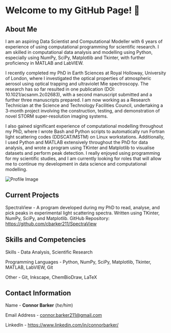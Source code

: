 # Welcome to my GitHub Page! 👋

## About Me

I am an aspiring Data Scientist and Computational Modeller with 6 years of experience of using computational programming for scientific research. I am skilled in computational data analysis and modelling using Python, especially using NumPy, SciPy, Matplotlib and Tkinter, with further proficiency in MATLAB and LabVIEW.

I recently completed my PhD in Earth Sciences at Royal Holloway, University of London, where I investigated the optical properties of atmospheric aerosol using optical trapping and ultraviolet Mie spectroscopy. The research has so far resulted in one publication (DOI: 10.1021/acsanm.2c02683), with a second manuscript submitted and a further three manuscripts prepared. I am now working as a Research Technician at the Science and Technology Facilities Council, undertaking a 3-month project involving the construction, testing, and demonstration of novel STORM super-resolution imaging systems. 

I also gained significant experience of computational modelling throughout my PhD, where I wrote Bash and Python scripts to automatically run Fortran light scattering codes (DDSCAT/MSTM) on Linux workstations. Additionally, I used Python and MATLAB extensively throughout the PhD for data analysis, and wrote a program using TKinter and Matplotlib to visualise datasets and perform peak detection. I really enjoyed using programming for my scientific studies, and I am currently looking for roles that will allow me to continue my development in data science and computational modelling.

![Profile Image](https://user-images.githubusercontent.com/51411120/221410345-2fea7525-eb79-43fd-bb0f-b514126fc787.png)

## Current Projects

SpectraView - A program developed during my PhD to read, analyse, and pick peaks in experimental light scattering spectra. Written using TKinter, NumPy, SciPy, and Matplotlib. GitHub Repository: https://github.com/cbarker211/SpectraView

## Skills and Competencies

Skills - Data Analysis, Scientific Research

Programming Languages - Python, NumPy, SciPy, Matplotlib, Tkinter, MATLAB, LabVIEW, Git

Other - Git, Inkscape, ChemBioDraw, LaTeX

## Contact Information

Name - **Connor Barker** (*he/him*)

Email Address - connor.barker211@gmail.com

LinkedIn - https://www.linkedin.com/in/connorbarker/

